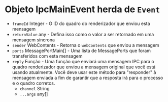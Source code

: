 # Objeto IpcMainEvent herda de `Event`

* `frameId` Integer - O ID do quadro do renderizador que enviou esta mensagem
* `returnValue` any - Defina isso como o valor a ser retornado em uma mensagem síncrona
* `sender` WebContents - Retorna o `webContents` que enviou a mensagem
* `ports` MessagePortMain[] - Uma lista de MessagePorts que foram transferidos com esta mensagem
* `reply` Função - Uma função que enviará uma mensagem IPC para o quadro renderizador que enviou a mensagem original que você está usando atualmente.  Você deve usar este método para "responder" à mensagem enviada a fim de garantir que a resposta irá para o processo e o quadro corretos.
  * `channel` String
  * `...args` any[]
